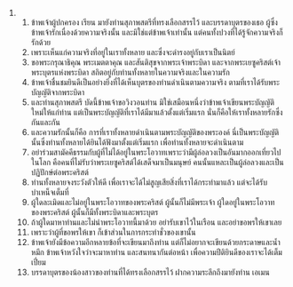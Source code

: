 <ol>
  <li>
    <ol>
      <li>ข้าพเจ้าผู้ปกครอง เรียน มายังท่านสุภาพสตรีที่ทรงเลือกสรรไว้ และบรรดาบุตรของเธอ ผู้ซึ่งข้าพเจ้ารักเนื่องด้วยความจริงนั้น และมิใช่แต่ข้าพเจ้าเท่านั้น แต่คนทั้งปวงที่ได้รู้จักความจริงก็รักด้วย</li>
      <li>เพราะเห็นแก่ความจริงที่อยู่ในเราทั้งหลาย และซึ่งจะดำรงอยู่กับเราเป็นนิตย์</li>
      <li>ขอพระกรุณาธิคุณ พระเมตตาคุณ และสันติสุขจากพระเจ้าพระบิดา และจากพระเยซูคริสต์เจ้าพระบุตรแห่งพระบิดา สถิตอยู่กับท่านทั้งหลายในความจริงและในความรัก</li>
      <li>ข้าพเจ้าชื่นชมยินดีเป็นอย่างยิ่งที่ได้เห็นบุตรของท่านดำเนินตามความจริง ตามที่เราได้รับพระบัญญัติจากพระบิดา</li>
      <li>และท่านสุภาพสตรี บัดนี้ข้าพเจ้าขอวิงวอนท่าน มิใช่เสมือนหนึ่งว่าข้าพเจ้าเขียนพระบัญญัติใหม่ให้แก่ท่าน แต่เป็นพระบัญญัติที่เราได้มีมาแล้วตั้งแต่เริ่มแรก นั่นก็คือให้เราทั้งหลายรักซึ่งกันและกัน</li>
      <li>และความรักนั้นก็คือ การที่เราทั้งหลายดำเนินตามพระบัญญัติของพระองค์ นี่เป็นพระบัญญัตินั้นซึ่งท่านทั้งหลายได้ยินได้ฟังมาตั้งแต่เริ่มแรก เพื่อท่านทั้งหลายจะดำเนินตาม</li>
      <li>อย่าร่วมสามัคคีธรรมกับผู้ที่ไม่ได้อยู่ในพระโอวาทเพราะว่ามีผู้ล่อลวงเป็นอันมากออกเที่ยวไปในโลก คือคนที่ไม่รับว่าพระเยซูคริสต์ได้เสด็จมาเป็นมนุษย์ คนนั้นแหละเป็นผู้ล่อลวงและเป็นปฏิปักษ์ต่อพระคริสต์</li>
      <li>ท่านทั้งหลายจงระวังตัวให้ดี เพื่อเราจะได้ไม่สูญเสียสิ่งที่เราได้กระทำมาแล้ว แต่จะได้รับบำเหน็จเต็มที่</li>
      <li>ผู้ใดละเมิดและไม่อยู่ในพระโอวาทของพระคริสต์ ผู้นั้นก็ไม่มีพระเจ้า ผู้ใดอยู่ในพระโอวาทของพระคริสต์ ผู้นั้นก็มีทั้งพระบิดาและพระบุตร</li>
      <li>ถ้าผู้ใดมาหาท่านและไม่นำพระโอวาทนี้มาด้วย อย่ารับเขาไว้ในเรือน และอย่าขอพรให้เขาเลย</li>
      <li>เพราะว่าผู้ที่ขอพรให้เขา ก็เข้าส่วนในการกระทำชั่วของเขานั้น</li>
      <li>ข้าพเจ้ายังมีข้อความอีกหลายข้อที่จะเขียนมาถึงท่าน แต่ก็ไม่อยากจะเขียนด้วยกระดาษและน้ำหมึก ข้าพเจ้าหวังใจว่าจะมาหาท่าน และสนทนากันต่อหน้า เพื่อความปีติยินดีของเราจะได้เต็มเปี่ยม</li>
      <li>บรรดาบุตรของน้องสาวของท่านที่ได้ทรงเลือกสรรไว้ ฝากความระลึกถึงมายังท่าน เอเมน</li>
    </ol>
  </li>
</ol>